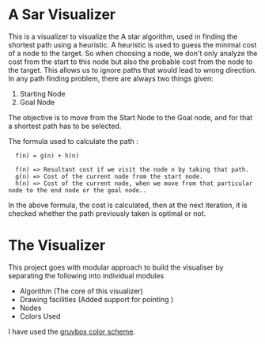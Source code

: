 # A Sar Visualizer
This is a visualizer to visualize the A star algorithm, used in finding the shortest path using a heuristic. A heuristic is used to guess the  minimal cost of a node to the target. So when choosing a node, we don't only analyze the cost from the start to this node but also the probable cost from the node to the target. This allows us to ignore paths that would lead to wrong direction.
<br>
In any path finding problem, there are always two things given:
<ol>
  <li> Starting Node</li>
  <li> Goal Node</li>
</ol>
The objective is to move from the Start Node to the Goal node, and for that a shortest path has to be selected.

The formula used to calculate the path :
```
  f(n) = g(n) + h(n)
  
  f(n) => Resultant cost if we visit the node n by taking that path.
  g(n) => Cost of the current node from the start node.
  h(n) => Cost of the current node, when we move from that particular node to the end node or the goal node..
```
In the above formula, the cost is calculated, then at the next iteration, it is checked whether the path previously taken is optimal or not.

# The Visualizer
This project goes with modular approach to build the visualiser by separating the following into individual modules
- Algorithm  (The core of this visualizer)
- Drawing facilities  (Added support for pointing )
- Nodes   
- Colors Used

I have used the [gruvbox color scheme](https://github.com/morhetz/gruvbox). 


